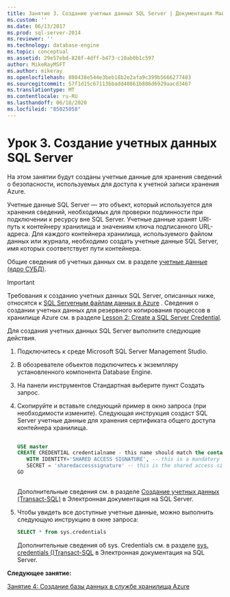 ```yaml
---
title: Занятие 3. Создание учетных данных SQL Server | Документация Майкрософт
ms.custom: ''
ms.date: 06/13/2017
ms.prod: sql-server-2014
ms.reviewer: ''
ms.technology: database-engine
ms.topic: conceptual
ms.assetid: 29e57ebd-828f-4dff-b473-c10ab0b1c597
author: MikeRayMSFT
ms.author: mikeray
ms.openlocfilehash: 808438e544e3beb18b2e2afa9c399b5666277483
ms.sourcegitcommit: 57f1d15c67113bbadd40861b886d6929aacd3467
ms.translationtype: MT
ms.contentlocale: ru-RU
ms.lasthandoff: 06/18/2020
ms.locfileid: "85025058"
---
```

# <a name="lesson-3-create-a-sql-server-credential"></a>Урок 3. Создание учетных данных SQL Server
  На этом занятии будут созданы учетные данные для хранения сведений о безопасности, используемых для доступа к учетной записи хранения Azure.  
  
 Учетные данные SQL Server — это объект, который используется для хранения сведений, необходимых для проверки подлинности при подключении к ресурсу вне SQL Server. Учетные данные хранят URI-путь к контейнеру хранилища и значениям ключа подписанного URL-адреса. Для каждого контейнера хранилища, используемого файлом данных или журнала, необходимо создать учетные данные SQL Server, имя которых соответствует пути контейнера.  
  
 Общие сведения об учетных данных см. в разделе [учетные данные &#40;ядро СУБД&#41;](security/authentication-access/credentials-database-engine.md).  
  
> [!IMPORTANT]  
>  Требования к созданию учетных данных SQL Server, описанных ниже, относятся к [SQL Serverным файлам данных в Azure](databases/sql-server-data-files-in-microsoft-azure.md) . Сведения о создании учетных данных для резервного копирования процессов в хранилище Azure см. в разделе [Lesson 2: Create a SQL Server Credential](../tutorials/lesson-2-create-a-sql-server-credential.md).  
  
 Для создания учетных данных SQL Server выполните следующие действия.  
  
1.  Подключитесь к среде Microsoft SQL Server Management Studio.  
  
2.  В обозревателе объектов подключитесь к экземпляру установленного компонента Database Engine.  
  
3.  На панели инструментов Стандартная выберите пункт Создать запрос.  
  
4.  Скопируйте и вставьте следующий пример в окно запроса (при необходимости измените). Следующая инструкция создаст SQL Server учетные данные для хранения сертификата общего доступа контейнера хранилища.  
  
    ```sql  
  
    USE master  
    CREATE CREDENTIAL credentialname - this name should match the container path and it must start with https.   
       WITH IDENTITY='SHARED ACCESS SIGNATURE', -- this is a mandatory string and do not change it.   
       SECRET = 'sharedaccesssignature' -- this is the shared access signature key that you obtained in Lesson 2.   
    GO  
  
    ```  
  
     Дополнительные сведения см. в разделе [Создание учетных данных &#40;Transact-SQL&#41;](/sql/t-sql/statements/create-credential-transact-sql) в Электронная документация на SQL Server.  
  
5.  Чтобы увидеть все доступные учетные данные, можно выполнить следующую инструкцию в окне запроса:  
  
    ```sql  
    SELECT * from sys.credentials  
    ```  
  
     Дополнительные сведения об sys. Credentials см. в разделе [sys. credentials &#40;&#41;Transact-SQL](/sql/relational-databases/system-catalog-views/sys-credentials-transact-sql) в Электронная документация на SQL Server.  
  
 **Следующее занятие:**  
  
 [Занятие 4: Создание базы данных в службе хранилища Azure](lesson-3-database-backup-to-url.md)  
  
  
